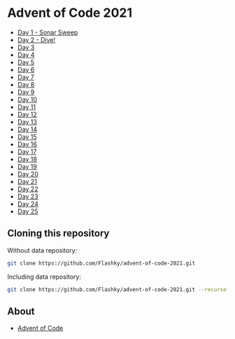# Advent of Code 2021

- [Day 1 - Sonar Sweep](https://github.com/Flashky/advent-of-code-2021/tree/master/src/main/java/com/adventofcode/flashk/day01)
- [Day 2 - Dive!](https://github.com/Flashky/advent-of-code-2021/tree/master/src/main/java/com/adventofcode/flashk/day02)
- [Day 3](https://github.com/Flashky/advent-of-code-2021/tree/master/src/main/java/com/adventofcode/flashk/day03)
- [Day 4](https://github.com/Flashky/advent-of-code-2021/tree/master/src/main/java/com/adventofcode/flashk/day04)
- [Day 5](https://github.com/Flashky/advent-of-code-2021/tree/master/src/main/java/com/adventofcode/flashk/day05)
- [Day 6](https://github.com/Flashky/advent-of-code-2021/tree/master/src/main/java/com/adventofcode/flashk/day06)
- [Day 7](https://github.com/Flashky/advent-of-code-2021/tree/master/src/main/java/com/adventofcode/flashk/day07)
- [Day 8](https://github.com/Flashky/advent-of-code-2021/tree/master/src/main/java/com/adventofcode/flashk/day08)
- [Day 9](https://github.com/Flashky/advent-of-code-2021/tree/master/src/main/java/com/adventofcode/flashk/day09)
- [Day 10](https://github.com/Flashky/advent-of-code-2021/tree/master/src/main/java/com/adventofcode/flashk/day10)
- [Day 11](https://github.com/Flashky/advent-of-code-2021/tree/master/src/main/java/com/adventofcode/flashk/day11)
- [Day 12](https://github.com/Flashky/advent-of-code-2021/tree/master/src/main/java/com/adventofcode/flashk/day12)
- [Day 13](https://github.com/Flashky/advent-of-code-2021/tree/master/src/main/java/com/adventofcode/flashk/day13)
- [Day 14](https://github.com/Flashky/advent-of-code-2021/tree/master/src/main/java/com/adventofcode/flashk/day14)
- [Day 15](https://github.com/Flashky/advent-of-code-2021/tree/master/src/main/java/com/adventofcode/flashk/day15)
- [Day 16](https://github.com/Flashky/advent-of-code-2021/tree/master/src/main/java/com/adventofcode/flashk/day16)
- [Day 17](https://github.com/Flashky/advent-of-code-2021/tree/master/src/main/java/com/adventofcode/flashk/day17)
- [Day 18](https://github.com/Flashky/advent-of-code-2021/tree/master/src/main/java/com/adventofcode/flashk/day18)
- [Day 19](https://github.com/Flashky/advent-of-code-2021/tree/master/src/main/java/com/adventofcode/flashk/day19)
- [Day 20](https://github.com/Flashky/advent-of-code-2021/tree/master/src/main/java/com/adventofcode/flashk/day20)
- [Day 21](https://github.com/Flashky/advent-of-code-2021/tree/master/src/main/java/com/adventofcode/flashk/day21)
- [Day 22](https://github.com/Flashky/advent-of-code-2021/tree/master/src/main/java/com/adventofcode/flashk/day22)
- [Day 23](https://github.com/Flashky/advent-of-code-2021/tree/master/src/main/java/com/adventofcode/flashk/day23)
- [Day 24](https://github.com/Flashky/advent-of-code-2021/tree/master/src/main/java/com/adventofcode/flashk/day24)
- [Day 25](https://github.com/Flashky/advent-of-code-2021/tree/master/src/main/java/com/adventofcode/flashk/day25)

## Cloning this repository

Without data repository:

```bash
git clone https://github.com/Flashky/advent-of-code-2021.git
```

Including data repository:

```bash
git clone https://github.com/Flashky/advent-of-code-2021.git --recurse-submodules
```

## About

- [Advent of Code](https://adventofcode.com/2021/about)


